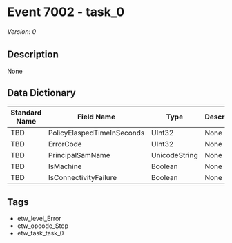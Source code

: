 # Event 7002 - task_0
###### Version: 0

## Description
None

## Data Dictionary
|Standard Name|Field Name|Type|Description|Sample Value|
|---|---|---|---|---|
|TBD|PolicyElaspedTimeInSeconds|UInt32|None|`None`|
|TBD|ErrorCode|UInt32|None|`None`|
|TBD|PrincipalSamName|UnicodeString|None|`None`|
|TBD|IsMachine|Boolean|None|`None`|
|TBD|IsConnectivityFailure|Boolean|None|`None`|

## Tags
* etw_level_Error
* etw_opcode_Stop
* etw_task_task_0